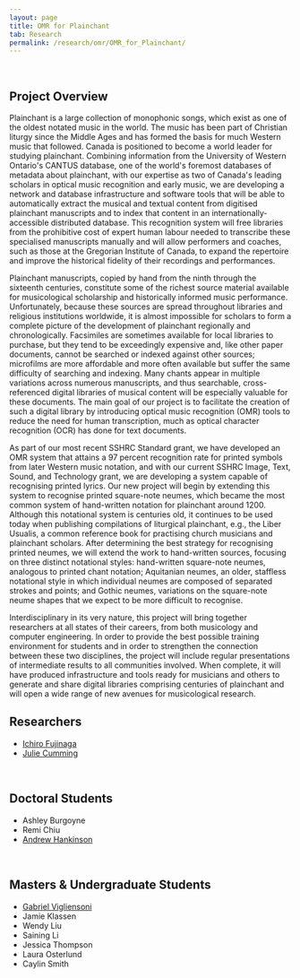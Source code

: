 ```yaml
---
layout: page
title: OMR for Plainchant
tab: Research
permalink: /research/omr/OMR_for_Plainchant/
---
```

<br>

## Project Overview

Plainchant is a large collection of monophonic songs, which exist as one of the oldest notated music in the world. The music has been part of Christian liturgy since the Middle Ages and has formed the basis for much Western music that followed. Canada is positioned to become a world leader for studying plainchant. Combining information from the University of Western Ontario's CANTUS database, one of the world's foremost databases of metadata about plainchant, with our expertise as two of Canada's leading scholars in optical music recognition and early music, we are developing a network and database infrastructure and software tools that will be able to automatically extract the musical and textual content from digitised plainchant manuscripts and to index that content in an internationally-accessible distributed database. This recognition system will free libraries from the prohibitive cost of expert human labour needed to transcribe these specialised manuscripts manually and will allow performers and coaches, such as those at the Gregorian Institute of Canada, to expand the repertoire and improve the historical fidelity of their recordings and performances.

Plainchant manuscripts, copied by hand from the ninth through the sixteenth centuries, constitute some of the richest source material available for musicological scholarship and historically informed music performance. Unfortunately, because these sources are spread throughout libraries and religious institutions worldwide, it is almost impossible for scholars to form a complete picture of the development of plainchant regionally and chronologically. Facsimiles are sometimes available for local libraries to purchase, but they tend to be exceedingly expensive and, like other paper documents, cannot be searched or indexed against other sources; microfilms are more affordable and more often available but suffer the same difficulty of searching and indexing. Many chants appear in multiple variations across numerous manuscripts, and thus searchable, cross-referenced digital libraries of musical content will be especially valuable for these documents. The main goal of our project is to facilitate the creation of such a digital library by introducing optical music recognition (OMR) tools to reduce the need for human transcription, much as optical character recognition (OCR) has done for text documents.

As part of our most recent SSHRC Standard grant, we have developed an OMR system that attains a 97 percent recognition rate for printed symbols from later Western music notation, and with our current SSHRC Image, Text, Sound, and Technology grant, we are developing a system capable of recognising printed lyrics. Our new project will begin by extending this system to recognise printed square-note neumes, which became the most common system of hand-written notation for plainchant around 1200. Although this notational system is centuries old, it continues to be used today when publishing compilations of liturgical plainchant, e.g., the Liber Usualis, a common reference book for practising church musicians and plainchant scholars. After determining the best strategy for recognising printed neumes, we will extend the work to hand-written sources, focusing on three distinct notational styles: hand-written square-note neumes, analogous to printed chant notation; Aquitanian neumes, an older, staffless notational style in which individual neumes are composed of separated strokes and points; and Gothic neumes, variations on the square-note neume shapes that we expect to be more difficult to recognise.

Interdisciplinary in its very nature, this project will bring together researchers at all states of their careers, from both musicology and computer engineering. In order to provide the best possible training environment for students and in order to strengthen the connection between these two disciplines, the project will include regular presentations of intermediate results to all communities involved. When complete, it will have produced infrastructure and tools ready for musicians and others to generate and share digital libraries comprising centuries of plainchant and will open a wide range of new avenues for musicological research.
<br>

## Researchers

* [Ichiro Fujinaga](http://music.mcgill.ca/~ich)
* [Julie Cumming](http://www.mcgill.ca/music/about-us/bio/julie-e-cumming)
<br>

## Doctoral Students

* Ashley Burgoyne
* Remi Chiu
* [Andrew Hankinson](https://andrewhankinson.info/)
<br>

## Masters & Undergraduate Students

* [Gabriel Vigliensoni](http://vigliensoni.com/blog/)
* Jamie Klassen
* Wendy Liu
* Saining Li
* Jessica Thompson
* Laura Osterlund
* Caylin Smith
